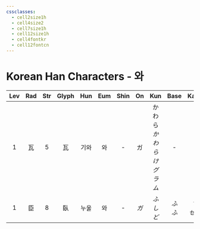 ```yaml
---
cssclasses:
  - cell2size1h
  - cell4size2
  - cell7size1h
  - cell12size1h
  - cell4fontkr
  - cell12fontcn
---
```


# Korean Han Characters - 와

| Lev | Rad | Str | Glyph | Hun | Eum | Shin | On  |         Kun          |   Base   |   Kana    | Simp |   Man    |  Can  |     Viet     |
| :-: | :-: | :-: | :---: | :-: | :-: | :--: | :-: | :------------------: | :------: | :-------: | :--: | :------: | :---: | :----------: |
|  1  |  瓦  |  5  |   瓦   | 기와  |  와  |  -   |  ガ  | かわら<br>*かわらけ<br>グラム* |    -     |     -     |  -   | wǎ<br>wà | ngaa5 |     ngói     |
|  1  |  臣  |  8  |   臥   | 누울  |  와  |  -   | *ガ* |        *ふしど*         | *ふ<br>ふ* | *す<br>せる* |  卧   |    wò    | ngo6  | ngọa<br>ngoạ |
